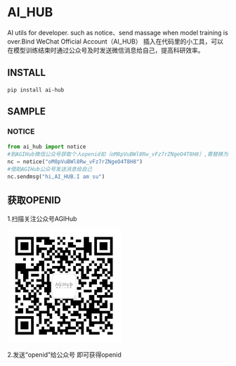 # AI_HUB
AI utils for developer. such as notice、send massage when model training is over.Bind WeChat Official Account（AI_HUB）
插入在代码里的小工具，可以在模型训练结束时通过公众号及时发送微信消息给自己，提高科研效率。

## INSTALL
```
pip install ai-hub
```

## SAMPLE
### NOTICE
```Python
from ai_hub import notice
#到AGIHub微信公众号获取个人openid如（oM8pVuBWl8Rw_vFz7rZNgeO4T8H8）,需替换为自己的openid
nc = notice("oM8pVuBWl8Rw_vFz7rZNgeO4T8H8")
#借助AGIHub公众号发送消息给自己
nc.sendmsg("hi,AI_HUB.I am su")
```

## 获取OPENID
1.扫描关注公众号AGIHub

![avatar](docs/qrcode.jpg)

2.发送“openid”给公众号 即可获得openid

